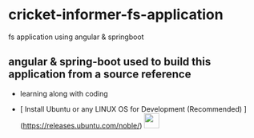 # cricket-informer-fs-application
fs application using angular &amp; springboot

## angular &amp; spring-boot used to build this application from a source reference
- learning along with coding

* [ Install Ubuntu or any LINUX OS for Development (Recommended)  ]
  (https://releases.ubuntu.com/noble/)
  <img src="https://assets.ubuntu.com/v1/a7e3c509-Canonical%20Ubuntu.svg" style="height: 30px">